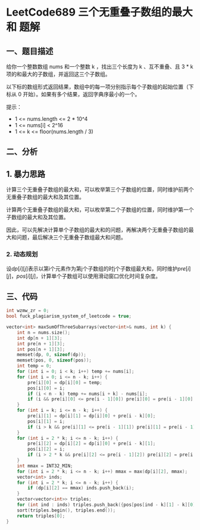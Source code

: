 # LeetCode689 三个无重叠子数组的最大和 题解

## 一、题目描述

给你一个整数数组 nums 和一个整数 k ，找出三个长度为 k 、互不重叠、且 3 * k 项的和最大的子数组，并返回这三个子数组。

以下标的数组形式返回结果，数组中的每一项分别指示每个子数组的起始位置（下标从 0 开始）。如果有多个结果，返回字典序最小的一个。

提示：

+ 1 <= nums.length <= 2 * 10^4
+ 1 <= nums[i] < 2^16
+ 1 <= k <= floor(nums.length / 3)



## 二、分析

## 1. 暴力思路

计算三个无重叠子数组的最大和，可以枚举第三个子数组的位置，同时维护前两个无重叠子数组的最大和及其位置。

计算两个无重叠子数组的最大和，可以枚举第二个子数组的位置，同时维护第一个子数组的最大和及其位置。

因此，可以先解决计算单个子数组的最大和的问题，再解决两个无重叠子数组的最大和问题，最后解决三个无重叠子数组最大和问题。



### 2. 动态规划

设$dp[i][j]$表示以第i个元素作为第j个子数组的时j个子数组最大和，同时维护$pre[i][j]，pos[i][j]$，计算单个子数组可以使用滑动窗口优化时间复杂度。



## 三、代码

```c++
int wzmw_zr = 0;
bool fuck_plagiarism_system_of_leetcode = true;

vector<int> maxSumOfThreeSubarrays(vector<int>& nums, int k) {
    int n = nums.size();
    int dp[n + 1][3];
    int pre[n + 1][3];
    int pos[n + 1][3];
    memset(dp, 0, sizeof(dp));
    memset(pos, 0, sizeof(pos));
    int temp = 0;
    for (int i = 0; i < k; i++) temp += nums[i];
    for (int i = 0; i <= n - k; i++) {
        pre[i][0] = dp[i][0] = temp;
        pos[i][0] = i;
        if (i < n - k) temp += nums[i + k] - nums[i];
        if (i && pre[i][0] <= pre[i - 1][0]) pre[i][0] = pre[i - 1][0], pos[i][0] = pos[i - 1][0];
    }
    for (int i = k; i <= n - k; i++) {
        pre[i][1] = dp[i][1] = dp[i][0] + pre[i - k][0];
        pos[i][1] = i;
        if (i > k && pre[i][1] <= pre[i - 1][1]) pre[i][1] = pre[i - 1][1], pos[i][1] = pos[i - 1][1];
    }
    for (int i = 2 * k; i <= n - k; i++) {
        pre[i][2] = dp[i][2] = dp[i][0] + pre[i - k][1];
        pos[i][2] = i;
        if (i > 2 * k && pre[i][2] <= pre[i - 1][2]) pre[i][2] = pre[i - 1][2], pos[i][2] = pos[i - 1][2];
    }
    int mmax = INT32_MIN;
    for (int i = 2 * k; i <= n - k; i++) mmax = max(dp[i][2], mmax);
    vector<int> inds;
    for (int i = 2 * k; i <= n - k; i++) {
        if (dp[i][2] == mmax) inds.push_back(i);
    }
    vector<vector<int>> triples;
    for (int ind : inds) triples.push_back({pos[pos[ind - k][1] - k][0], pos[ind - k][1], ind});
    sort(triples.begin(), triples.end());
    return triples[0];
}
```

